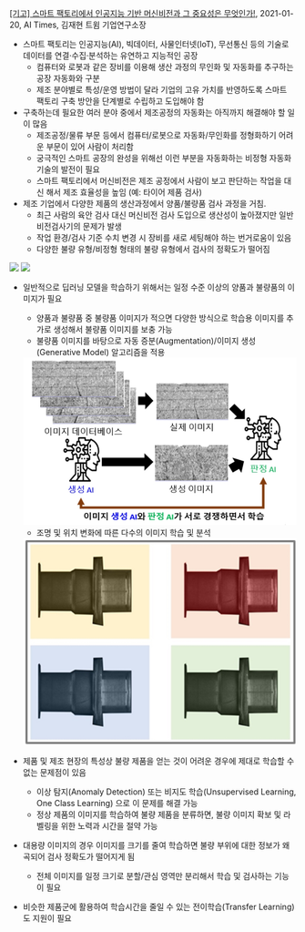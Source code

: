 [[기고] 스마트 팩토리에서 인공지능 기반 머신비전과 그 중요성은 무엇인가!](http://www.aitimes.kr/news/articleView.html?idxno=20030), 2021-01-20, AI Times, 김재현 트윔 기업연구소장

* 스마트 팩토리는 인공지능(AI), 빅데이터, 사물인터넷(IoT), 무선통신 등의 기술로 데이터를 연결·수집·분석하는 유연하고 지능적인 공장
  * 컴퓨터와 로봇과 같은 장비를 이용해 생산 과정의 무인화 및 자동화를 추구하는 공장 자동화와 구분
  * 제조 분야별로 특성/운영 방법이 달라 기업의 고유 가치를 반영하도록 스마트 팩토리 구축 방안을 단계별로 수립하고 도입해야 함
* 구축하는데 필요한 여러 분야 중에서 제조공정의 자동화는 아직까지 해결해야 할 일이 많음
  * 제조공정/물류 부문 등에서 컴퓨터/로봇으로 자동화/무인화를  정형화하기 어려운 부문이 있어 사람이 처리함
  * 궁극적인 스마트 공장의 완성을 위해선 이런 부분을 자동화하는 비정형 자동화 기술의 발전이 필요
  * 스마트 팩토리에서 머신비전은 제조 공정에서 사람이 보고 판단하는 작업을 대신 해서 제조 효율성을 높임 (예: 타이어 제품 검사)
* 제조 기업에서 다양한 제품의 생산과정에서 양품/불량품 검사 과정을 거침. 
  * 최근 사람의 육안 검사 대신 머신비전 검사 도입으로 생산성이 높아졌지만 일반 비전검사기의 문제가 발생
  * 작업 환경/검사 기준 수치 변경 시 장비를 새로 세팅해야 하는 번거로움이 있음
  * 다양한 불량 유형/비정형 형태의 불량 유형에서 검사의 정확도가 떨어짐

<img src="/home/aimldl/github/topics_in/news/images/aitimes_kr-smart_factory-learning_process.jpg">

<img src="/home/aimldl/github/topics_in/news/images/aitimes_kr-smart_factory-moai_example-tire_inspection.jpg">

* 일반적으로 딥러닝 모델을 학습하기 위해서는 일정 수준 이상의 양품과 불량품의 이미지가 필요

  * 양품과 불량품 중 불량품 이미지가 적으면 다양한 방식으로 학습용 이미지를 추가로 생성해서 불량품 이미지를 보충 가능
  * 불량품 이미지를 바탕으로 자동 증분(Augmentation)/이미지 생성(Generative Model) 알고리즘을 적용

  <img src='images/aitimes_kr-smart_factory-image_augmentation_with_gan.jpg'>

  * 조명 및 위치 변화에 따른 다수의 이미지 학습 및 분석

  <img src='images/aitimes_kr-smart_factory-lighting_variations.jpg'>

* 제품 및 제조 현장의 특성상 불량 제품을 얻는 것이 어려운 경우에 제대로 학습할 수 없는 문제점이 있음

  * 이상 탐지(Anomaly Detection) 또는 비지도 학습(Unsupervised Learning, One Class Learning) 으로 이 문제를 해결 가능
  * 정상 제품의 이미지를 학습하여 불량 제품을 분류하면, 불량 이미지 확보 및 라벨링을 위한 노력과 시간을 절약 가능

* 대용량 이미지의 경우 이미지를 크기를 줄여 학습하면 불량 부위에 대한 정보가 왜곡되어 검사 정확도가 떨어지게 됨

  * 전체 이미지를 일정 크기로 분할/관심 영역만 분리해서 학습 및 검사하는 기능이 필요

* 비슷한 제품군에 활용하여 학습시간을 줄일 수 있는 전이학습(Transfer Learning)도 지원이 필요